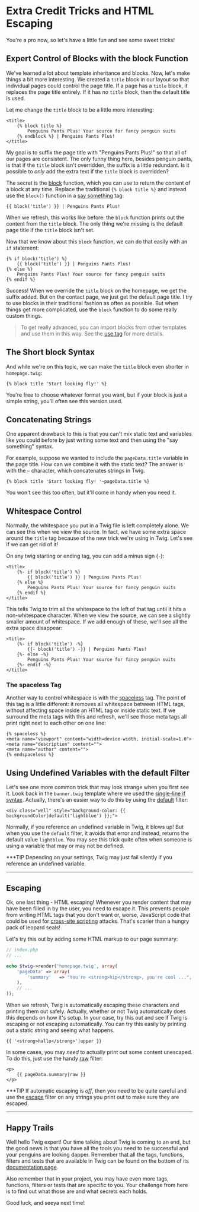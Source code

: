 # Extra Credit Tricks and HTML Escaping

You're a pro now, so let's have a little fun and see some sweet tricks!

## Expert Control of Blocks with the block Function

We've learned a lot about template inheritance and blocks. Now, let's make
things a bit more interesting. We created a `title` block in our layout
so that individual pages could control the page title. If a page has a `title`
block, it replaces the page title entirely. If it has *no* `title` block,
then the default title is used.

Let me change the `title` block to be a little more interesting:

```html+jinja
<title>
    {% block title %}
        Penguins Pants Plus! Your source for fancy penguin suits
    {% endblock %} | Penguins Pants Plus!
</title>
```

My goal is to suffix the page title with "Penguins Pants Plus!" so that all
of our pages are consistent. The only funny thing here, besides penguin pants,
is that if the `title` block isn't overridden, the suffix is a little redundant.
Is it possible to *only* add the extra text if the `title` block is overridden?

The secret is the [block][block] function, which you can use to return the content
of a block at any time. Replace the traditional `{% block title %}` and
instead use the `block()` function in a [say something][twig_say_something_syntax]
tag:

```html+jinja
{{ block('title') }} | Penguins Pants Plus!
```

When we refresh, this works like before: the `block` function prints out
the content from the `title` block. The only thing we're missing is the
default page title if the `title` block isn't set.

Now that we know about this `block` function, we can do that easily with
an `if` statement:

```html+jinja
{% if block('title') %}
    {{ block('title') }} | Penguins Pants Plus!
{% else %}
    Penguins Pants Plus! Your source for fancy penguin suits
{% endif %}
```

Success! When we override the `title` block on the homepage, we get the
suffix added. But on the contact page, we just get the default page title.
I try to use blocks in their traditional fashion as often as possible. But
when things get more complicated, use the `block` function to do some really
custom things.

> To get really advanced, you can import blocks from other templates and
> use them in this way. See the [use tag][use_tag] for more details.

## The Short block Syntax

And while we're on this topic, we can make the `title` block even shorter
in `homepage.twig`:

```jinja
{% block title 'Start looking fly!' %}
```

You're free to choose whatever format you want, but if your block is just
a simple string, you'll often see this version used.

## Concatenating Strings

One apparent drawback to this is that you can't mix static text and
variables like you could before by just writing some text and then using
the "say something" syntax.

For example, suppose we wanted to include the `pageData.title` variable
in the page title. How can we combine it with the static text? The answer
is with the `~` character, which concatenates strings in Twig.

```jinja
{% block title 'Start looking fly! '~pageData.title %}
```

You won't see this too often, but it'll come in handy when you need it.

## Whitespace Control

Normally, the whitespace you put in a Twig file is left completely alone. We can
see this when we view the source. In fact, we have some extra space around
the `title` tag because of the new trick we're using in Twig. Let's see
if we can get rid of it!

On any twig starting or ending tag, you can add a minus sign (`-`):

```html+jinja
<title>
    {%- if block('title') %}
        {{ block('title') }} | Penguins Pants Plus!
    {% else %}
        Penguins Pants Plus! Your source for fancy penguin suits
    {% endif %}
</title>
```

This tells Twig to trim all the whitespace to the left of that tag until
it hits a non-whitespace character. When we view the source, we can see a
slightly smaller amount of whitespace. If we add enough of these, we'll see
all the extra space disappear:

```html+jinja
<title>
    {%- if block('title') -%}
        {{- block('title') -}} | Penguins Pants Plus!
    {%- else -%}
        Penguins Pants Plus! Your source for fancy penguin suits
    {%- endif -%}
</title>
```

### The spaceless Tag

Another way to control whitespace is with the [spaceless][spaceless] tag. The point
of this tag is a little different: it removes all whitespace between HTML
tags, without affecting space inside an HTML tag or inside static text. If
we surround the meta tags with this and refresh, we'll see those meta tags
all print right next to each other on one line:

```html+jinja
{% spaceless %}
<meta name="viewport" content="width=device-width, initial-scale=1.0">
<meta name="description" content="">
<meta name="author" content="">
{% endspaceless %}
```

## Using Undefined Variables with the default Filter

Let's see one more common trick that may look strange when you first see
it. Look back in the `banner.twig` template where we used the
[single-line if syntax][twig_inline_if_syntax]. Actually, there's an
easier way to do this by using the [default][default] filter:

```html+jinja
<div class="well" style="background-color: {{ backgroundColor|default('lightblue') }};">
```

Normally, if you reference an undefined variable in Twig, it blows up! But
when you use the `default` filter, it avoids that error and instead, returns
the default value `lightblue`. You may see this trick quite often when
someone is using a variable that may or may not be defined.

***TIP
Depending on your settings, Twig may just fail silently if you reference
an undefined variable.
***

## Escaping

Ok, one last thing - HTML escaping! Whenever you render content that may
have been filled in by the user, you need to escape it. This prevents people
from writing HTML tags that you don't want or, worse, JavaScript code that
could be used for [cross-site scripting][cross_site_scripting] attacks.
That's scarier than a hungry pack of leopard seals!

Let's try this out by adding some HTML markup to our page summary:

```php
// index.php
// ...

echo $twig->render('homepage.twig', array(
    'pageData' => array(
        'summary'   => "You're <strong>hip</strong>, you're cool ...",
    ),
    // ...
));
```

When we refresh, Twig is automatically escaping these characters and printing them
out safely. Actually, whether or not Twig automatically does this depends
on how it's setup. In your case, try this out and see if Twig is escaping
or not escaping automatically. You can try this easily by printing out a
static string and seeing what happens.

```jinja
{{ '<strong>hallo</strong>'|upper }}
```

In some cases, you may *need* to actually print out some content unescaped.
To do this, just use the handy [raw][raw] filter:

```html+jinja
<p>
    {{ pageData.summary|raw }}
</p>
```

***TIP
If automatic escaping is *off*, then you need to be quite careful and
use the [escape][escape] filter on any strings you print out to make sure they are
escaped.
***

## Happy Trails

Well hello Twig expert! Our time talking about Twig is coming to an end, but the
good news is that you have all the tools you need to be successful and your
penguins are looking dapper. Remember that all the tags, functions, filters and
tests that are available in Twig can be found on the bottom of its
[documentation page][documentation_page].

Also remember that in your project, you may have even more tags, functions,
filters or tests that are specific to you. Your challenge from here is to
find out what those are and what secrets each holds.

Good luck, and seeya next time!

[use_tag]: http://twig.sensiolabs.org/doc/tags/use.html
[spaceless]: http://twig.sensiolabs.org/doc/tags/spaceless.html
[default]: http://twig.sensiolabs.org/doc/filters/default.html
[cross_site_scripting]: https://en.wikipedia.org/wiki/Cross-site_scripting
[escape]: http://twig.sensiolabs.org/doc/filters/escape.html
[raw]: http://twig.sensiolabs.org/doc/filters/raw.html
[documentation_page]: http://twig.sensiolabs.org/documentation
[block]: http://twig.sensiolabs.org/doc/functions/block.html
[twig_inline_if_syntax]: https://knpuniversity.com/screencast/twig/for-loop-inline-if#twig-inline-if-syntax
[twig_say_something_syntax]: https://knpuniversity.com/screencast/twig/basics#the-say-something-syntax-code-code
